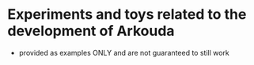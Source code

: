 # Experiments and toys related to the development of Arkouda

  * provided as examples ONLY and are not guaranteed to still work
  
